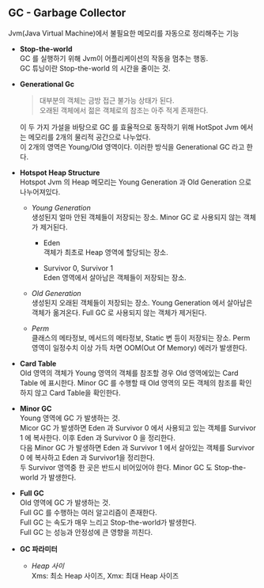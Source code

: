 ## GC - Garbage Collector
Jvm(Java Virtual Machine)에서 불필요한 메모리를 자동으로 정리해주는 기능  

* __Stop-the-world__  
GC 를 실행하기 위해 Jvm이 어플리케이션의 작동을 멈추는 행동.  
GC 튜닝이란 Stop-the-world 의 시간을 줄이는 것.  

* __Generational Gc__ 
  >대부분의 객체는 금방 접근 불가능 상태가 된다.  
  >오래된 객체에서 젊은 객체로의 참조는 아주 적게 존재한다.  

  이 두 가지 가설을 바탕으로 GC 를 효율적으로 동작하기 위해 HotSpot Jvm 에서는 메모리를 2개의 물리적 공간으로 나누었다.  
  이 2개의 영역은 Young/Old 영역이다. 이러한 방식을 Generational GC 라고 한다.  

* __Hotspot Heap Structure__  
Hotspot Jvm 의 Heap 메모리는 Young Generation 과 Old Generation 으로 나누어져있다.  
  
  * _Young Generation_  
  생성된지 얼마 안된 객체들이 저장되는 장소. Minor GC 로 사용되지 않는 객체가 제거된다.  
    
    * Eden  
    객체가 최초로 Heap 영역에 할당되는 장소.  
    
    * Survivor 0, Survivor 1  
    Eden 영역에서 살아남은 객체들이 저장되는 장소.  
  
  * _Old Generation_  
  생성된지 오래된 객체들이 저장되는 장소. Young Generation 에서 살아남은 객체가 옮겨온다. Full GC 로 사용되지 않는 객체가 제거된다. 
  
  * _Perm_  
  클래스의 메타정보, 메서드의 메타정보, Static 변 등이 저장되는 장소. Perm 영역이 일정수치 이상 가득 차면 OOM(Out Of Memory) 에러가 발생한다.  

* __Card Table__  
Old 영역의 객체가 Young 영역의 객체를 참조할 경우 Old 영역에있는 Card Table 에 표시한다. Minor GC 를 수행할 때 Old 영역의 모든 객체의 참조를 확인하지 않고 Card Table을 확인한다. 

* __Minor GC__  
Young 영역에 GC 가 발생하는 것.  
Micor GC 가 발생하면 Eden 과 Survivor 0 에서 사용되고 있는 객체를 Survivor 1 에 복사한다. 이후 Eden 과 Survivor 0 을 정리한다.  
다음 Minor GC 가 발생하면 Eden 과 Survivor 1 에서 살아있는 객체를 Survivor 0 에 복사하고 Eden 과 Survivor1을 정리한다.  
두 Survivor 영역중 한 곳은 반드시 비어있어야 한다. 
Minor GC 도 Stop-the-world 가 발생한다. 

* __Full GC__  
Old 영역에 GC 가 발생하는 것.  
Full GC 를 수행하는 여러 알고리즘이 존재한다.  
Full GC 는 속도가 매우 느리고 Stop-the-world가 발생한다.  
Full GC 는 성능과 안정성에 큰 영향을 끼친다. 

* __GC 파라미터__  
  * _Heap 사이_  
  Xms: 최소 Heap 사이즈, Xmx: 최대 Heap 사이즈  
  
